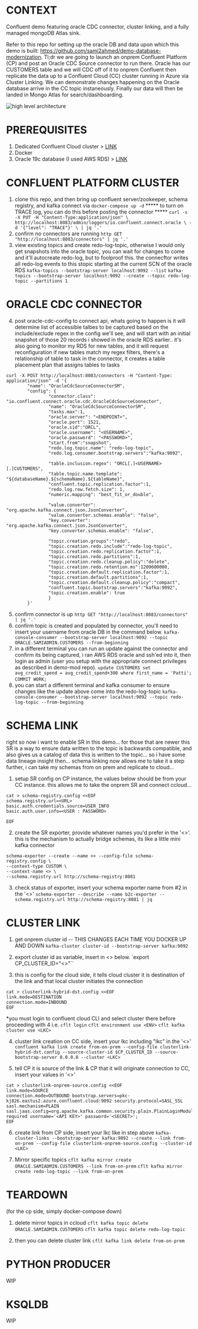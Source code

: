 # CONTEXT
Confluent demo featuring oracle CDC connector, cluster linking, and a fully managed mongoDB Atlas sink.

Refer to this repo for setting up the oracle DB and data upon which this demo is built: https://github.com/sami2ahmed/demo-database-modernization. Tl;dr we are going to launch an onprem Confluent Platform (CP) and post an Oracle CDC Source connector to run there. Oracle has our CUSTOMERS table and we will CDC off of it to onprem Confluent then replicate the data up to a Confluent Cloud (CC) cluster running in Azure via Cluster Linking. We can demonstrate changes happening on the Oracle database arrive in the CC topic instaneously. Finally our data will then be landed in Mongo Atlas for search/dashboarding.

![high level architecture](img/Hybrid-cloud-mongo-day.jpeg)

# PREREQUISITES
1. Dedicated Confluent Cloud cluster > [LINK](https://github.com/confluentinc/demo-database-modernization/blob/master/setup.md#set-up-confluent-cloud)
2. Docker
3. Oracle 19c database (I used AWS RDS) > [LINK](https://github.com/confluentinc/demo-database-modernization/blob/master/setup.md#create-an-oracle-db-instance)

# CONFLUENT PLATFORM CLUSTER
1. clone this repo, and then bring up confluent server/zookeeper, schema registry, and kafka connect via `docker-compose up -d`
***** to turn on TRACE log, you can do this before posting the connector *****
`curl -s -X PUT -H "Content-Type:application/json" \
    http://localhost:8083/admin/loggers/io.confluent.connect.oracle \
    -d '{"level": "TRACE"}' \
    | jq '.'`
2. confirm no connectors are running
`http GET "http://localhost:8083/connectors" | jq '.'`
3. view existing topics and create redo-log-topic, otherwise I would only get snapshots into the oracle topic, you can wait for changes to come and it'll autocreate redo-log, but to foolproof this. the connecftor writes all redo-log events to this stopic starting at the current SCN of the oracle RDS
`kafka-topics --bootstrap-server localhost:9092 --list`
`kafka-topics --bootstrap-server localhost:9092 --create --topic redo-log-topic --partitions 1`

# ORACLE CDC CONNECTOR
4. post oracle-cdc-config to connect api, whats going to happen is it will determine list of accessible talbes to be captured based on the include/exclude regex in the config we'll see, and will start with an initial snapshot of those 20 records i showed in the oracle RDS earlier..
it's also going to monitor my RDS for new tables, and it will request reconfiguration if new tables match my regex filters, there's a relationship of table to task in the connector, it creates a table placement plan that assigns tables to tasks
```
curl -X POST http://localhost:8083/connectors -H "Content-Type: application/json" -d '{
        "name": "OracleCdcSourceConnectorSM",
        "config": {
                "connector.class": "io.confluent.connect.oracle.cdc.OracleCdcSourceConnector",
                "name": "OracleCdcSourceConnectorSM",
                "tasks.max":1,
                "oracle.server": "<ENDPOINT>",
                "oracle.port": 1521,
                "oracle.sid":"ORCL",
                "oracle.username": "<USERNAME>",
                "oracle.password": "<PASSWORD>",
                "start.from":"snapshot",
                "redo.log.topic.name": "redo-log-topic",
                "redo.log.consumer.bootstrap.servers":"kafka:9092",

                "table.inclusion.regex": "ORCL[.]<USERNAME>[.]CUSTOMERS",
                "table.topic.name.template": "${databaseName}.${schemaName}.${tableName}",
                "confluent.topic.replication.factor":1,
                "redo.log.row.fetch.size": 1,
                "numeric.mapping": "best_fit_or_double",

                "value.converter": "org.apache.kafka.connect.json.JsonConverter",
                "value.converter.schemas.enable": "false",
                "key.converter": "org.apache.kafka.connect.json.JsonConverter",
                "key.converter.schemas.enable": "false",

                "topic.creation.groups":"redo",
                "topic.creation.redo.include":"redo-log-topic",
                "topic.creation.redo.replication.factor":1,
                "topic.creation.redo.partitions":1,
                "topic.creation.redo.cleanup.policy":"delete",
                "topic.creation.redo.retention.ms":1209600000,
                "topic.creation.default.replication.factor":1,
                "topic.creation.default.partitions":1,
                "topic.creation.default.cleanup.policy":"compact",
                "confluent.topic.bootstrap.servers":"kafka:9092",
                "topic.creation.enable": true
                }
        }'
```
5. confirm connector is up
`http GET "http://localhost:8083/connectors" | jq '.'`
6. confirm topic is created and populated by connector, you'll need to insert your username from oracle DB in the command below.
`kafka-console-consumer --bootstrap-server localhost:9092 --topic ORACLE.SAMIADMIN.CUSTOMERS --from-beginning`
7. in a different terminal you can run an update against the connector and confirm its being captured, i ran AWS RDS oracle and ssh'ed into it, then login as admin (user you setup with the appropriate connect privileges as described in demo-mod repo).
`update CUSTOMERS set avg_credit_spend = avg_credit_spend+300 where first_name = 'Patti';`
`COMMIT WORK;`
8. you can start a different terminal and kafka consumer to ensure changes like the update above come into the redo-log-topic
`kafka-console-consumer --bootstrap-server localhost:9092 --topic redo-log-topic --from-beginning`

# SCHEMA LINK

right so now i want to enable SR in this demo... for those that are newer this SR is a way to ensure data written to the topic is backwards compatible, and also gives us a catalog of data this is written to the topic... so i have some data lineage insight then... schema linking now allows me to take it a step further, i can take my schemas from on prem and replicate to cloud...

1. setup SR config on CP instance, the values below should be from your CC instance. this allows me to take the onprem SR and connect ccloud...
```
cat > schema-registry.config <<EOF
schema.registry.url=<URL>
basic.auth.credentials.source=USER_INFO
basic.auth.user.info=<USER : PASSWORD>

EOF
```
2. create the SR exporter, provide whatever names you'd prefer in the '<>'. this is the mechanism to actually bridge schemas, its like a little mini kafka connector
```
schema-exporter --create --name <> --config-file schema-registry.config \
--context-type CUSTOM \
--context-name <> \
--schema.registry.url http://schema-registry:8081
```

3. check status of exporter, insert your schema exporter name from #2 in the '<>'
`schema-exporter --describe --name b2c-exporter --schema.registry.url http://schema-registry:8081 | jq`

# CLUSTER LINK
1. get onprem cluster id -- THIS CHANGES EACH TIME YOU DOCKER UP AND DOWN
`kafka-cluster cluster-id --bootstrap-server kafka:9092`

2. export cluster id as variable, insert in <> below.
`export CP_CLUSTER_ID="<>"``

3. this is config for the cloud side, it tells cloud cluster it is destination of the link and that local cluster initiates the connection
```
cat > clusterlink-hybrid-dst.config <<EOF
link.mode=DESTINATION
connection.mode=INBOUND
EOF
```

*you must login to confluent cloud CLI and select cluster there before proceeding with 4 i.e.
`cflt login`
`cflt environment use <ENV>`
`cflt kafka cluster use <LKC>`

4. cluster link creation on CC side, insert your lkc including "lkc" in the '<>'
`confluent kafka link create from-on-prem --config-file clusterlink-hybrid-dst.config --source-cluster-id $CP_CLUSTER_ID --source-bootstrap-server 0.0.0.0 --cluster <LKC>`

5. tell CP it is source of the link & CP that it will originate connection to CC, insert your values in '<>'
```
cat > clusterlink-onprem-source.config <<EOF
link.mode=SOURCE
connection.mode=OUTBOUND bootstrap.servers=pkc-kj826.eastus2.azure.confluent.cloud:9092 security.protocol=SASL_SSL
sasl.mechanism=PLAIN sasl.jaas.config=org.apache.kafka.common.security.plain.PlainLoginModule required username='<API KEY>' password='<SECRET>';
EOF
```

6. create link from CP side, insert your lkc like in step above
`kafka-cluster-links --bootstrap-server kafka:9092 --create --link from-on-prem --config-file clusterlink-onprem-source.config --cluster-id <LKC>`

7. Mirror specific topics
`cflt kafka mirror create ORACLE.SAMIADMIN.CUSTOMERS --link from-on-prem`
`cflt kafka mirror create redo-log-topic --link from-on-prem`

# TEARDOWN
(for the cp side, simply docker-compose down) 

1. delete mirror topics in ccloud
`cflt kafka topic delete ORACLE.SAMIADMIN.CUSTOMERS`
`cflt kafka topic delete redo-log-topic`

2. then you can delete cluster link
`cflt kafka link delete from-on-prem`


# PYTHON PRODUCER
WIP

# KSQLDB
WIP
